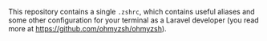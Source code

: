This repository contains a single `.zshrc`, which contains useful aliases and some other configuration for your terminal as a Laravel developer (you read more at https://github.com/ohmyzsh/ohmyzsh).
